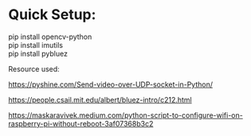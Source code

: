 # Quick Setup:
pip install opencv-python\
pip install imutils\
pip install pybluez

Resource used:

https://pyshine.com/Send-video-over-UDP-socket-in-Python/

https://people.csail.mit.edu/albert/bluez-intro/c212.html

https://maskaravivek.medium.com/python-script-to-configure-wifi-on-raspberry-pi-without-reboot-3af07368b3c2
